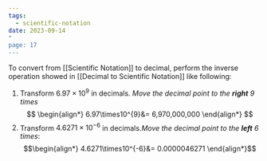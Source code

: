 ```yaml
---
tags:
  - scientific-notation
date: 2023-09-14
"
page: 17
---
```

To convert from [[Scientific Notation]] to decimal, perform the inverse operation showed in [[Decimal to Scientific Notation]] like following:
1. Transform $6.97\times10^{9}$ in decimals. *Move the decimal point to the **right** 9 times*
$$
\begin{align*}
6.97\times10^{9}&= 6,970,000,000
\end{align*}
$$
2. Transform $4.6271\times10^{-6}$ in decimals.*Move the decimal point to the **left** 6 times*:
$$\begin{align*}
4.6271\times10^{-6}&= 0.0000046271
\end{align*}$$
